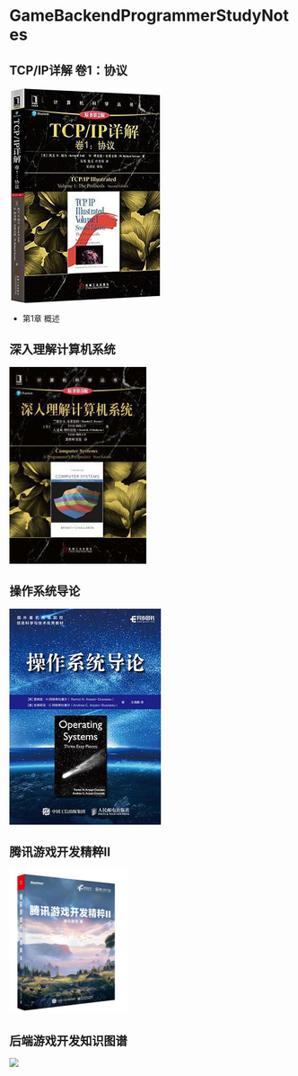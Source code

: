 # GameBackendProgrammerStudyNotes

## TCP/IP详解 卷1：协议

![](./Pictures/TCP-IP%20Illustrated-%20The%20Protocols,%20Volume%201.jpg)

* 第1章 概述

## 深入理解计算机系统

![](./Pictures/Computer%20Systems-%20A%20Programmer's%20Perspective.jpg)

## 操作系统导论

![](./Pictures/Operating%20Systems-%20Three%20Easy%20Pieces.jpg)

## 腾讯游戏开发精粹II

<img src="./Pictures/Tencent%20Game%20Development%20Essentials%20II.jpg" style="zoom: 25%;" />

## 后端游戏开发知识图谱
![](https://github.com/user-attachments/assets/0d5ab703-76f9-495a-8445-e7681ee4f599)
